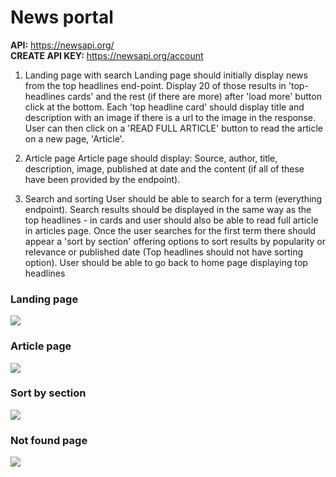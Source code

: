 <h1>News portal</h1>

<b>API:</b> https://newsapi.org/ <br/>
<b>CREATE API KEY:</b> https://newsapi.org/account

1. Landing page with search
Landing page should initially display news from the top headlines end-point.
Display 20 of those results in 'top-headlines cards' and the rest (if there are more) after 'load more' button click at the bottom.
Each 'top headline card' should display title and description with an image if there is a url to the image in the response. User can then click on a 'READ FULL ARTICLE' button to read the article on a new page, 'Article'.

2. Article page
Article page should display:
Source, author, title, description, image, published at date and the content (if all of these have been provided by the endpoint).

3. Search and sorting
User should be able to search for a term (everything endpoint).
Search results should be displayed in the same way as the top headlines - in cards and user should also be able to read full article in articles page.
Once the user searches for the first term there should appear a 'sort by section' offering options to sort results by popularity or relevance or published date (Top headlines should not have sorting option).
User should be able to go back to home page displaying top headlines

<h3>Landing page</h3>
<img src="src/assets/github/langing-page.jpg" />

<h3>Article page</h3>
<img src="src/assets/github/article-page.jpg" />

<h3>Sort by section</h3>
<img src="src/assets/github/sort-page.jpg" />

<h3>Not found page</h3>
<img src="src/assets/github/not-found.jpg" />




